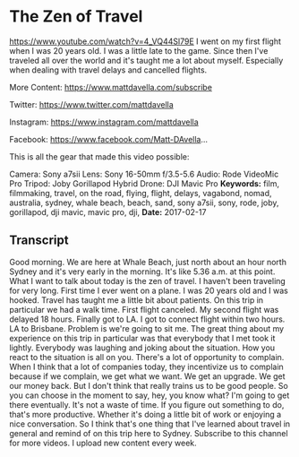 # The Zen of Travel
https://www.youtube.com/watch?v=4_VQ44Sl79E
I went on my first flight when I was 20 years old. I was a little late to the game. Since then I've traveled all over the world and it's taught me a lot about myself. Especially when dealing with travel delays and cancelled flights.

More Content: https://www.mattdavella.com/subscribe

Twitter: https://www.twitter.com/mattdavella

Instagram: https://www.instagram.com/mattdavella

Facebook: https://www.facebook.com/Matt-DAvella...

This is all the gear that made this video possible:

Camera: Sony a7sii
Lens: Sony 16-50mm f/3.5-5.6
Audio: Rode VideoMic Pro
Tripod: Joby Gorillapod Hybrid
Drone: DJI Mavic Pro
**Keywords:** film, filmmaking, travel, on the road, flying, flight, delays, vagabond, nomad, australia, sydney, whale beach, beach, sand, sony a7sii, sony, rode, joby, gorillapod, dji mavic, mavic pro, dji, 
**Date:** 2017-02-17

## Transcript
 Good morning. We are here at Whale Beach, just north about an hour north Sydney and it's very early in the morning. It's like 5.36 a.m. at this point. What I want to talk about today is the zen of travel. I haven't been traveling for very long. First time I ever went on a plane. I was 20 years old and I was hooked. Travel has taught me a little bit about patients. On this trip in particular we had a walk time. First flight canceled. My second flight was delayed 18 hours. Finally got to LA. I got to connect flight within two hours. LA to Brisbane. Problem is we're going to sit me. The great thing about my experience on this trip in particular was that everybody that I met took it lightly. Everybody was laughing and joking about the situation. How you react to the situation is all on you. There's a lot of opportunity to complain. When I think that a lot of companies today, they incentivize us to complain because if we complain, we get what we want. We get an upgrade. We get our money back. But I don't think that really trains us to be good people. So you can choose in the moment to say, hey, you know what? I'm going to get there eventually. It's not a waste of time. If you figure out something to do, that's more productive. Whether it's doing a little bit of work or enjoying a nice conversation. So I think that's one thing that I've learned about travel in general and remind of on this trip here to Sydney. Subscribe to this channel for more videos. I upload new content every week.
